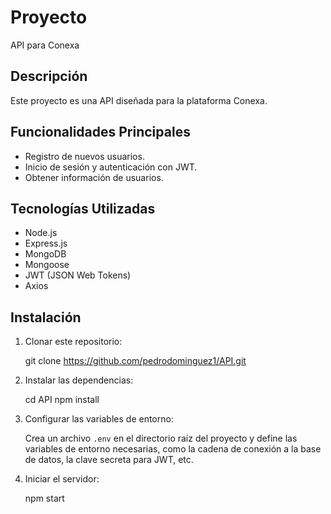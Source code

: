 # Proyecto

API para Conexa

## Descripción

Este proyecto es una API diseñada para la plataforma Conexa.

## Funcionalidades Principales

- Registro de nuevos usuarios.
- Inicio de sesión y autenticación con JWT.
- Obtener información de usuarios.

## Tecnologías Utilizadas

- Node.js
- Express.js
- MongoDB
- Mongoose
- JWT (JSON Web Tokens)
- Axios

## Instalación

1. Clonar este repositorio:

   git clone https://github.com/pedrodominguez1/API.git

2. Instalar las dependencias:

   cd API
   npm install

3. Configurar las variables de entorno:

   Crea un archivo `.env` en el directorio raíz del proyecto y define las variables de entorno necesarias, como la cadena de conexión a la base de datos, la clave secreta para JWT, etc.

4. Iniciar el servidor:

   npm start

